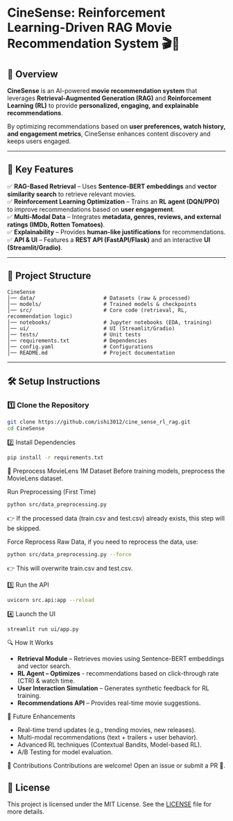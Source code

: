 # **CineSense: Reinforcement Learning-Driven RAG Movie Recommendation System 🎬🤖**

## 📌 Overview
**CineSense** is an AI-powered **movie recommendation system** that leverages **Retrieval-Augmented Generation (RAG)** and **Reinforcement Learning (RL)** to provide **personalized, engaging, and explainable recommendations**. 

By optimizing recommendations based on **user preferences, watch history, and engagement metrics**, CineSense enhances content discovery and keeps users engaged.

---

## 🚀 Key Features
✅ **RAG-Based Retrieval** – Uses **Sentence-BERT embeddings** and **vector similarity search** to retrieve relevant movies.  
✅ **Reinforcement Learning Optimization** – Trains an **RL agent (DQN/PPO)** to improve recommendations based on **user engagement**.  
✅ **Multi-Modal Data** – Integrates **metadata, genres, reviews, and external ratings (IMDb, Rotten Tomatoes)**.  
✅ **Explainability** – Provides **human-like justifications** for recommendations.  
✅ **API & UI** – Features a **REST API (FastAPI/Flask)** and an interactive **UI (Streamlit/Gradio)**.  

---

## 📁 Project Structure
```
CineSense
│── data/                      # Datasets (raw & processed)
│── models/                    # Trained models & checkpoints
│── src/                       # Core code (retrieval, RL, recommendation logic)
│── notebooks/                 # Jupyter notebooks (EDA, training)
│── ui/                        # UI (Streamlit/Gradio)
│── tests/                     # Unit tests
│── requirements.txt           # Dependencies
│── config.yaml                # Configurations
│── README.md                  # Project documentation
```


---

## 🛠️ Setup Instructions

### **1️⃣ Clone the Repository**
```bash
git clone https://github.com/ishi3012/cine_sense_rl_rag.git
cd CineSense
```

2️⃣ Install Dependencies
``` bash
pip install -r requirements.txt
```

🔄 Preprocess MovieLens 1M Dataset
Before training models, preprocess the MovieLens dataset.

Run Preprocessing (First Time)

``` bash
python src/data_preprocessing.py
```
👉 If the processed data (train.csv and test.csv) already exists, this step will be skipped.

Force Reprocess Raw Data, if you need to reprocess the data, use: 
``` bash
python src/data_preprocessing.py --force
```
👉 This will overwrite train.csv and test.csv.




3️⃣ Run the API

```bash
uvicorn src.api:app --reload
```

4️⃣ Launch the UI
```bash
streamlit run ui/app.py
```
🔍 How It Works
- **Retrieval Module** – Retrieves movies using Sentence-BERT embeddings and vector search.
- **RL Agent – Optimizes** - recommendations based on click-through rate (CTR) & watch time.
- **User Interaction Simulation** – Generates synthetic feedback for RL training.
- **Recommendations API** – Provides real-time movie suggestions.

🌟 Future Enhancements
- Real-time trend updates (e.g., trending movies, new releases).
- Multi-modal recommendations (text + trailers + user behavior).
- Advanced RL techniques (Contextual Bandits, Model-based RL).
- A/B Testing for model evaluation.

🤝 Contributions
Contributions are welcome! Open an issue or submit a PR 🚀.

## 📜 License

This project is licensed under the MIT License. See the [LICENSE](./LICENSE) file for more details.